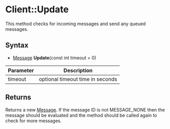 # Client::Update

This method checks for incoming messages and send any queued messages.

## Syntax

- [Message](Message.md) **Update**(const int timeout = 0)

| Parameter | Description |
|---|---|
| timeout | optional timeout time in seconds |

## Returns

Returns a new [Message](Message.md). If the message ID is not MESSAGE_NONE then the message should be evaluated and the method should be called again to check for more messages.
